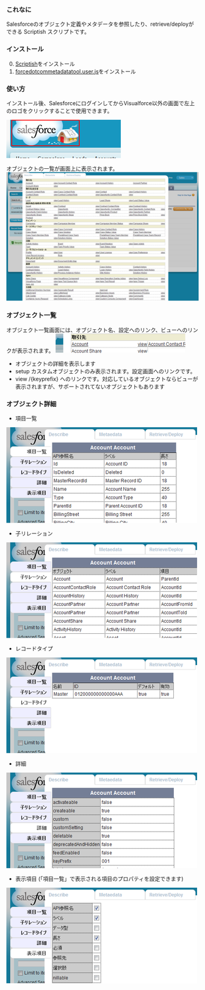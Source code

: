 
### これなに
Salesforceのオブジェクト定義やメタデータを参照したり、retrieve/deployができる
Scriptish スクリプトです。

### インストール
0. [Scriptish](https://addons.mozilla.org/ja/firefox/addon/scriptish/)をインストール
0. [forcedotcommetadatatool.user.js](https://raw.github.com/mino0123/Force.com-Metadata-Tool/master/forcedotcommetadatatool.user.js)をインストール

### 使い方
インストール後、SalesforceにログインしてからVisualforce以外の画面で左上のロゴをクリックすることで使用できます。

![click target](img/click_target.png)

オブジェクトの一覧が画面上に表示されます。
![global describe](img/global_describe.png)

### オブジェクト一覧
オブジェクト一覧画面には、オブジェクト名、設定へのリンク、ビューへのリンクが表示されます。
![global describe detail](img/global_describe_detail.png)
* オブジェクトの詳細を表示します
* setup カスタムオブジェクトのみ表示されます。設定画面へのリンクです。
* view  /{keyprefix} へのリンクです。対応しているオブジェクトならビューが表示されますが、サポートされてないオブジェクトもあります

### オブジェクト詳細

* 項目一覧

![sobject fields](img/sobject_fields.png)

* 子リレーション

![sobject childrelationships](img/sobject_childrelationships.png)

* レコードタイプ

![sobject recordtypes](img/sobject_recordtypes.png)

* 詳細

![sobject detail](img/sobject_detail.png)

* 表示項目 (「項目一覧」で表示される項目のプロパティを設定できます)

![sobject config](img/sobject_config.png)

<!--
### メタデータ
![sobject detail](img/metadata_describe.png)


### メタデータ詳細


### Retrieve/Deploy
単一ファイルの retrieve/deploy ができます。
* name
* member
* file
* directory
* basename
* extension
* meta file
-->